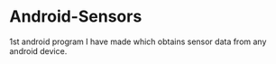# Android-Sensors

1st android program I have made which obtains sensor data from any android device.
